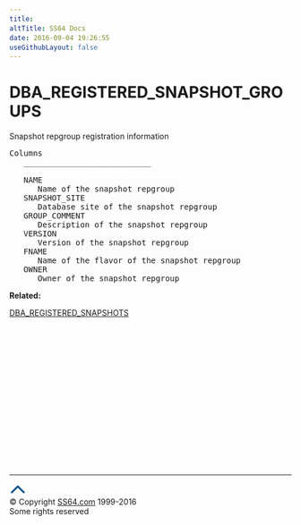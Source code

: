 ```yaml
---
title:
altTitle: SS64 Docs
date: 2016-09-04 19:26:55
useGithubLayout: false
---
```

<!-- #BeginLibraryItem "/Library/head_orad.lbi" --><!-- #EndLibraryItem --><h1>DBA_REGISTERED_SNAPSHOT_GROUPS </h1><p> Snapshot repgroup registration information </p> 
 
<pre>Columns
   ___________________________
 
   NAME
      Name of the snapshot repgroup
   SNAPSHOT_SITE
      Database site of the snapshot repgroup
   GROUP_COMMENT
      Description of the snapshot repgroup
   VERSION
      Version of the snapshot repgroup
   FNAME
      Name of the flavor of the snapshot repgroup
   OWNER
      Owner of the snapshot repgroup</pre>
<p><b>Related:</b></p>
<p><a href="DBA_REGISTERED_SNAPSHOTS.html">DBA_REGISTERED_SNAPSHOTS</a></p><!-- #BeginLibraryItem "/Library/foot_orad.lbi" --><p>
<!-- oracle-footer -->
<ins class="adsbygoogle" style="display:inline-block;width:300px;height:250px" data-ad-client="ca-pub-6140977852749469" data-ad-slot="4275490898"></ins>
<script>
(adsbygoogle = window.adsbygoogle || []).push({});
</script></p>
<hr>
<div id="bl" class="footer"><a href="DBA_REGISTERED_SNAPSHOT_GROUPS.html#"><img src="../images/top.png" width="30" height="22" alt="Back to the Top"></a></div>
<div id="br" class="footer, tagline">© Copyright <a href="http://ss64.com/">SS64.com</a> 1999-2016<br>
Some rights reserved</div>
<!-- #EndLibraryItem -->


